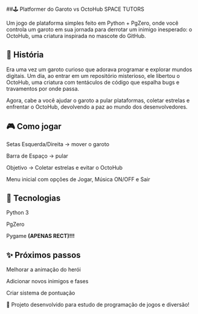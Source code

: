 ##🕹️ Platformer do Garoto vs OctoHub SPACE TUTORS

Um jogo de plataforma simples feito em Python + PgZero, onde você controla um garoto em sua jornada para derrotar um inimigo inesperado: o OctoHub, uma criatura inspirada no mascote do GitHub.

## 📖 História

Era uma vez um garoto curioso que adorava programar e explorar mundos digitais.
Um dia, ao entrar em um repositório misterioso, ele libertou o OctoHub, uma criatura com tentáculos de código que espalha bugs e travamentos por onde passa.

Agora, cabe a você ajudar o garoto a pular plataformas, coletar estrelas e enfrentar o OctoHub, devolvendo a paz ao mundo dos desenvolvedores.

## 🎮 Como jogar

Setas Esquerda/Direita → mover o garoto

Barra de Espaço → pular

Objetivo → Coletar estrelas e evitar o OctoHub

Menu inicial com opções de Jogar, Música ON/OFF e Sair

## 🚀 Tecnologias

Python 3

PgZero

Pygame **(APENAS RECT)!!!**

## ✨ Próximos passos

Melhorar a animação do herói

Adicionar novos inimigos e fases

Criar sistema de pontuação

📌 Projeto desenvolvido para estudo de programação de jogos e diversão!
